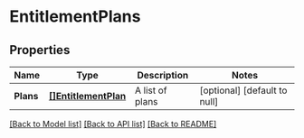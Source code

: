 # EntitlementPlans

## Properties
Name | Type | Description | Notes
------------ | ------------- | ------------- | -------------
**Plans** | [**[]EntitlementPlan**](EntitlementPlan.md) | A list of plans | [optional] [default to null]

[[Back to Model list]](../README.md#documentation-for-models) [[Back to API list]](../README.md#documentation-for-api-endpoints) [[Back to README]](../README.md)

